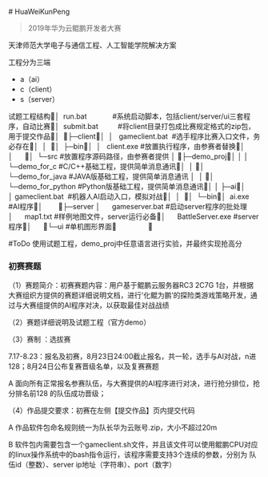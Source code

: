 ﻿﻿﻿﻿﻿# ﻿﻿﻿﻿﻿HuaWeiKunPeng> 2019年华为云鲲鹏开发者大赛天津师范大学电子与通信工程、人工智能学院解决方案工程分为三端-  a（ai）-  c（client）-  s（server）试题工程结构│  run.bat             #系统启动脚本，包括client/server/ui三套程序，自动比赛│  submit.bat          #将client目录打包成比赛规定格式的zip包，用于提交作品│  ├─client│  │   gameclient.bat  #选手程序比赛入口文件，务必存在│  │  │  ├─bin│  │   client.exe       #放置执行程序，由参赛者替换│  │      │  └─src                 #放置程序源码路径，由参赛者提供│ ├─demo_proj│  ││  └─demo_for_c           #C/C++基础工程，提供简单消息通讯│  │   │  └─demo_for_java        #JAVA版基础工程，提供简单消息通讯│  │   │  └─demo_for_python      #Python版基础工程，提供简单消息通讯││├─ai│  │ gameclient.bat      #机器人AI启动入口，模拟对战│  │  │  └─bin│      ai.exe              #AI程序│        ├─server│      gameserver.bat      #启动server程序的批处理│      map1.txt            #样例地图文件，server运行必备│      BattleServer.exe    #server程序│      └─ui                       #单机图形界面                #ToDo使用试题工程，demo_proj中任意语言进行实验，并最终实现抢高分### 初赛赛题（1）赛题简介：初赛赛题内容：用户基于鲲鹏云服务器RC3 2C7G 1台，并根据大赛组织方提供的赛题详细说明文档，进行'化鲲为鹏’的探险类游戏策略开发，通过与大赛组提供的AI程序对决，以获取最佳对战战绩（2）赛题详细说明及试题工程（官方demo）（3）赛制 ：选拔赛    7.17-8.23：报名及初赛，8月23日24:00截止报名，共一轮，选手与AI对战，n进128；8月24日公布复赛晋级名单，以及复赛赛题A  面向所有正常报名参赛队伍，与大赛提供的AI程序进行对决，进行抢分排位，抢分排名前128 的队伍成功晋级；（4）作品提交要求：初赛在左侧【提交作品】页内提交代码A  作品软件包命名规则统一为队长华为云账号.zip，大小不超过20mB  软件包内需要包含一个gameclient.sh文件，并且该文件可以使用鲲鹏CPU对应的linux操作系统中的bash指令运行，该程序需要支持3个连续的参数，分别为 队伍id（整数）、server ip地址（字符串）、port（数字）